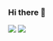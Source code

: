 ### Hi there 👋

<!--
**m-kro/m-kro** is a ✨ _special_ ✨ repository because its `README.md` (this file) appears on your GitHub profile.

Here are some ideas to get you started:

- 🔭 I’m currently working on ...
- 🌱 I’m currently learning ...
- 👯 I’m looking to collaborate on ...
- 🤔 I’m looking for help with ...
- 💬 Ask me about ...
- 📫 How to reach me: ...
- 😄 Pronouns: ...
- ⚡ Fun fact: ...
-->

<p>
  <a href="https://www.researchgate.net/profile/Mirko-Barthauer"><img src="https://img.shields.io/badge/ResearchGate-00CCBB.svg?style=for-the-badge&logo=ResearchGate&logoColor=white"/></a>
  <a href="http://www.xing.com/profile/Mirko_Barthauer"><img src="https://img.shields.io/badge/Xing-006567.svg?style=for-the-badge&logo=Xing&logoColor=white"/></a>
  
</p>
